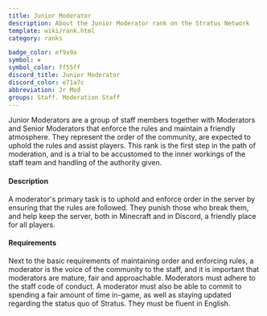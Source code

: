 ```yaml
---
title: Junior Moderator
description: About the Junior Moderator rank on the Stratus Network
template: wiki/rank.html
category: ranks

badge_color: ef9a9a
symbol: ❖
symbol_color: ff55ff
discord_title: Junior Moderator
discord_color: e71a7c
abbreviation: Jr Mod
groups: Staff. Moderation Staff
---
```


Junior Moderators are a group of staff members together with Moderators and Senior Moderators that enforce the rules and maintain a friendly atmosphere. They represent the order of the community, are expected to uphold the rules and assist players. This rank is the first step in the path of moderation, and is a trial to be accustomed to the inner workings of the staff team and handling of the authority given.

#### Description

A moderator's primary task is to uphold and enforce order in the server by ensuring that the rules are followed. They punish those who break them, and help keep the server, both in Minecraft and in Discord, a friendly place for all players.

#### Requirements

Next to the basic requirements of maintaining order and enforcing rules, a moderator is the voice of the community to the staff, and it is  important that moderators are mature, fair and approachable. Moderators must adhere to the staff code of conduct. A moderator must also be able to commit to spending a fair amount of time in-game, as well as staying updated regarding the status quo of Stratus. They must be fluent in English.
